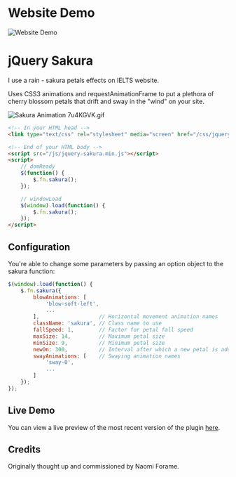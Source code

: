 # Website Demo

![Website Demo](https://i.imgur.com/UzMdLUC.gif)

# jQuery Sakura

I use a rain - sakura petals effects on IELTS website.

Uses CSS3 animations and requestAnimationFrame to put a plethora of cherry blossom petals that drift and sway in the "wind" on your site.

![Sakura Animation](http://i.imgur.com/Ns7PWi3.gif "Sakura Animation")
7u4KGVK.gif

```html
<!-- In your HTML head -->
<link type="text/css" rel="stylesheet" media="screen" href="/css/jquery-sakura.min.css" />

<!-- End of your HTML body -->
<script src="/js/jquery-sakura.min.js"></script>
<script>
    // domReady
    $(function() {
        $.fn.sakura();
    });

    // windowLoad
    $(window).load(function() {
        $.fn.sakura();
    });
</script>
```

## Configuration

You're able to change some parameters by passing an option object to the sakura function:

```js
$(window).load(function() {
    $.fn.sakura({
        blowAnimations: [
            'blow-soft-left',
            ...
        ],                   // Horizontal movement animation names
        className: 'sakura', // Class name to use
        fallSpeed: 1,        // Factor for petal fall speed
        maxSize: 14,         // Maximum petal size
        minSize: 9,          // Minimum petal size
        newOn: 300,          // Interval after which a new petal is added
        swayAnimations: [    // Swaying animation names
            'sway-0',
            ...
        ]
    });
});
```

## Live Demo

You can view a live preview of the most recent version of the plugin [here](video.mov).

## Credits

Originally thought up and commissioned by Naomi Forame.
